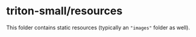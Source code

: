# triton-small/resources

This folder contains static resources (typically an `"images"` folder as well).
